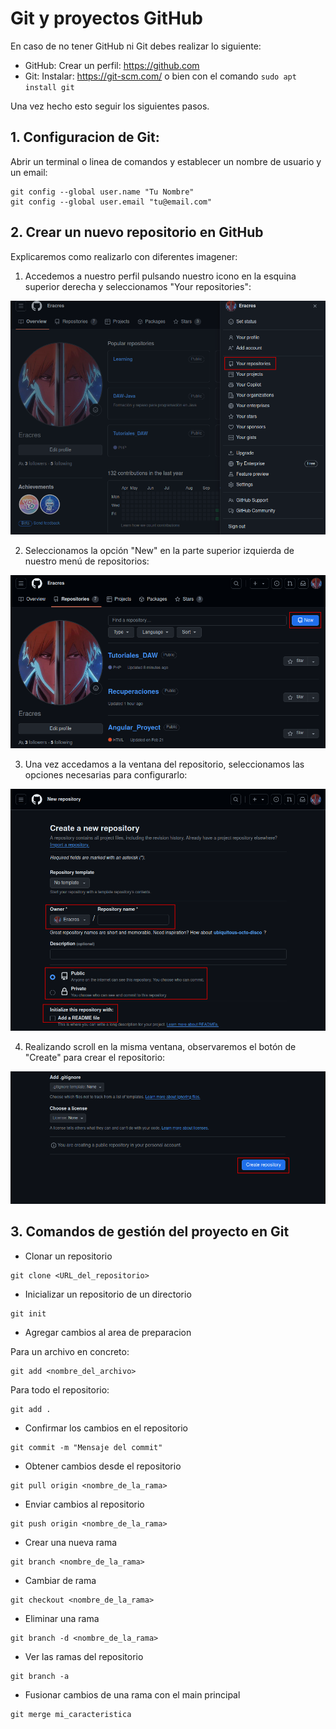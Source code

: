 # Git y proyectos GitHub 

En caso de no tener GitHub ni Git debes realizar lo siguiente:

- GitHub: Crear un perfil: https://github.com
- Git: Instalar: https://git-scm.com/ o bien con el comando ``` sudo apt install git ```

Una vez hecho esto seguir los siguientes pasos.

## 1. Configuracion de Git:

Abrir un terminal o linea de comandos y establecer un nombre de usuario y un email:

```
git config --global user.name "Tu Nombre"
git config --global user.email "tu@email.com"
```

## 2. Crear un nuevo repositorio en GitHub

Explicaremos como realizarlo con diferentes imagener:

1. Accedemos a nuestro perfil pulsando nuestro icono en la esquina superior derecha y seleccionamos "Your repositories":  

![Mi perfil](../Imagenes/1.png)
    
2. Seleccionamos la opción "New" en la parte superior izquierda de nuestro menú de repositorios:

![Nuevo repositorio](../Imagenes/2.png)

3. Una vez accedamos a la ventana del repositorio, seleccionamos las opciones necesarias para configurarlo:

![Mi perfil](../Imagenes/3.png)

4. Realizando scroll en la misma ventana, observaremos el botón de "Create" para crear el repositorio:

![Mi perfil](../Imagenes/4.png)

## 3. Comandos de gestión del proyecto en Git

* Clonar un repositorio 

```git 
git clone <URL_del_repositorio>
```

* Inicializar un repositorio de un directorio

``` 
git init
```

* Agregar cambios al area de preparacion

Para un archivo en concreto:
```
git add <nombre_del_archivo>
```

Para todo el repositorio:
``` 
git add .
```

* Confirmar los cambios en el repositorio

``` 
git commit -m "Mensaje del commit"
```

* Obtener cambios desde el repositorio

 ``` 
 git pull origin <nombre_de_la_rama>
``` 

* Enviar cambios al repositorio

``` 
git push origin <nombre_de_la_rama>
 ```
  
* Crear una nueva rama

``` 
git branch <nombre_de_la_rama>
```

* Cambiar de rama

``` 
git checkout <nombre_de_la_rama>
```

* Eliminar una rama

``` 
git branch -d <nombre_de_la_rama>
```

* Ver las ramas del repositorio

```
git branch -a
```

* Fusionar cambios de una rama con el main principal

``` 
git merge mi_caracteristica
```

##
